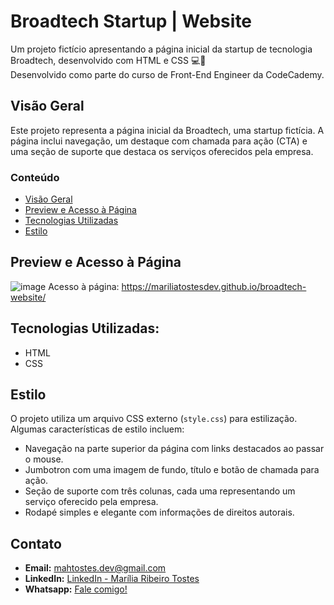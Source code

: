# Broadtech Startup | Website
Um projeto fictício apresentando a página inicial da startup de tecnologia Broadtech, desenvolvido com HTML e CSS 💻🚀
 <br />
Desenvolvido como parte do curso de Front-End Engineer da CodeCademy.

## Visão Geral
Este projeto representa a página inicial da Broadtech, uma startup fictícia. A página inclui navegação, um destaque com chamada para ação (CTA) e uma seção de suporte que destaca os serviços oferecidos pela empresa.

### Conteúdo

- [Visão Geral](#visão-geral)
- [Preview e Acesso à Página](#preview-e-acesso-à-página)
- [Tecnologias Utilizadas](#tecnologias-utilizadas)
- [Estilo](#estilo)

## Preview e Acesso à Página
![image](https://github.com/mariliatostesdev/broadtech-website/assets/133540781/f9bb7a1d-82a8-458d-81a5-0af48596244f)
Acesso à página: https://mariliatostesdev.github.io/broadtech-website/

## Tecnologias Utilizadas:
- HTML
- CSS

## Estilo

O projeto utiliza um arquivo CSS externo (`style.css`) para estilização. Algumas características de estilo incluem:

- Navegação na parte superior da página com links destacados ao passar o mouse.
- Jumbotron com uma imagem de fundo, título e botão de chamada para ação.
- Seção de suporte com três colunas, cada uma representando um serviço oferecido pela empresa.
- Rodapé simples e elegante com informações de direitos autorais.

## Contato
- **Email:** mahtostes.dev@gmail.com
- **LinkedIn:** [LinkedIn - Marília Ribeiro Tostes](https://www.linkedin.com/in/marilia-ribeiro-tostes/)
- **Whatsapp:** [Fale comigo!](https://wa.me/5567981443147)
